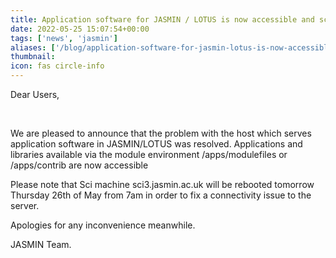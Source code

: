 ```yaml
---
title: Application software for JASMIN / LOTUS is now accessible and sci3 will be rebooted tomorrow at 7am
date: 2022-05-25 15:07:54+00:00
tags: ['news', 'jasmin']
aliases: ['/blog/application-software-for-jasmin-lotus-is-now-accessible-and-sci3-will-be-rebooted-tomorrow-at-7am']
thumbnail: 
icon: fas circle-info
---
```


Dear Users,


 


We are pleased to announce that the problem with the host which serves application software in JASMIN/LOTUS was resolved. Applications and libraries available via the module environment /apps/modulefiles or /apps/contrib are now accessible


Please note that Sci machine sci3.jasmin.ac.uk will be rebooted tomorrow Thursday 26th of May from 7am in order to fix a connectivity issue to the server. 


Apologies for any inconvenience meanwhile.



JASMIN Team.


